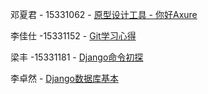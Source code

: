 邓夏君 - 15331062 - [原型设计工具 - 你好Axure](https://summer06.github.io/2018/04/15/Axure_basic/)

李佳仕 -15331152 - [Git学习心得](https://shimo.im/docs/JOAZgvqyK3UwGylM/)

梁丰 -15331181 - [Django命令初探](https://shimo.im/docs/DmRw9G1F0rkDaEa3/)

李卓然 - [Django数据库基本](https://shimo.im/docs/3uPetSpH37Mf19ae/)
